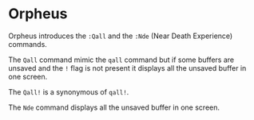 # Orpheus

Orpheus introduces the `:Qall` and the `:Nde` (Near Death Experience) commands.

The `Qall` command mimic the `qall` command but if some buffers are unsaved and
the `!` flag is not present it displays all the unsaved buffer in one screen.

The `Qall!` is a synonymous of `qall!`.

The `Nde` command displays all the unsaved buffer in one screen.
